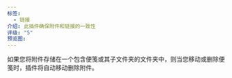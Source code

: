 ```yaml
---
标签:
  - 链接
介绍: 此插件确保附件和链接的一致性
评级: "5"
预览图:
---
```

如果您将附件存储在一个包含便笺或其子文件夹的文件夹中，则当您移动或删除便笺时，插件将自动移动删除附件。